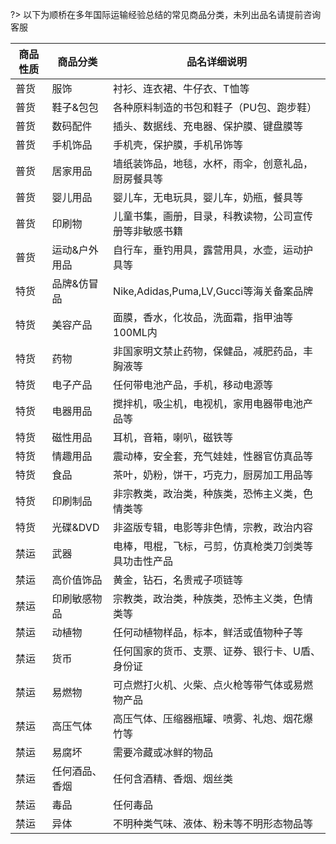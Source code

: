 ?> 以下为顺桥在多年国际运输经验总结的常见商品分类，未列出品名请提前咨询客服

| 商品性质 | 商品分类    | 品名详细说明                           |
|------|---------|----------------------------------|
| 普货   | 服饰      | 衬衫、连衣裙、牛仔衣、T恤等                   |
| 普货   | 鞋子&包包   | 各种原料制造的书包和鞋子（PU包、跑步鞋）            |
| 普货   | 数码配件    | 插头、数据线、充电器、保护膜、键盘膜等              |
| 普货   | 手机饰品    | 手机壳，保护膜，手机吊饰等                    |
| 普货   | 居家用品    | 墙纸装饰品，地毯，水杯，雨伞，创意礼品，厨房餐具等        |
| 普货   | 婴儿用品    | 婴儿车，无电玩具，婴儿车，奶瓶，餐具等              |
| 普货   | 印刷物     | 儿童书集，画册，目录，科教读物，公司宣传册等非敏感书籍      |
| 普货   | 运动&户外用品 | 自行车，垂钓用具，露营用具，水壶，运动护具等           |
| 特货   | 品牌&仿冒品  | Nike,Adidas,Puma,LV,Gucci等海关备案品牌 |
| 特货   | 美容产品    | 面膜，香水，化妆品，洗面霜，指甲油等100ML内         |
| 特货   | 药物      | 非国家明文禁止药物，保健品，减肥药品，丰胸液等          |
| 特货   | 电子产品    | 任何带电池产品，手机，移动电源等                 |
| 特货   | 电器用品    | 搅拌机，吸尘机，电视机，家用电器带电池产品等           |
| 特货   | 磁性用品    | 耳机，音箱，喇叭，磁铁等                     |
| 特货   | 情趣用品    | 震动棒，安全套，充气娃娃，性器官仿真品等             |
| 特货   | 食品      | 茶叶，奶粉，饼干，巧克力，厨房加工用品等             |
| 特货   | 印刷制品    | 非宗教类，政治类，种族类，恐怖主义类，色情类等          |
| 特货   | 光碟&DVD  | 非盗版专辑，电影等非色情，宗教，政治内容             |
| 禁运   | 武器      | 电棒，甩棍，飞标，弓剪，仿真枪类刀剑类等具功击性产品       |
| 禁运   | 高价值饰品   | 黄金，钻石，名贵戒子项链等                    |
| 禁运   | 印刷敏感物品  | 宗教类，政治类，种族类，恐怖主义类，色情类等           |
| 禁运   | 动植物     | 任何动植物样品，标本，鲜活或值物种子等              |
| 禁运   | 货币      | 任何国家的货币、支票、证券、银行卡、U盾、身份证         |
| 禁运   | 易燃物     | 可点燃打火机、火柴、点火枪等带气体或易燃物产品          |
| 禁运   | 高压气体    | 高压气体、压缩器瓶罐、喷雾、礼炮、烟花爆竹等           |
| 禁运   | 易腐坏     | 需要冷藏或冰鲜的物品                       |
| 禁运   | 任何酒品、香烟 | 任何含酒精、香烟、烟丝类                     |
| 禁运   | 毒品      | 任何毒品                             |
| 禁运   | 异体      | 不明种类气味、液体、粉未等不明形态物品等             |

